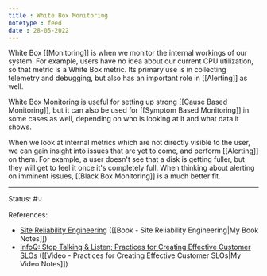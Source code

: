 ```yaml
---
title : White Box Monitoring
notetype : feed
date : 28-05-2022
---
```


White Box [[Monitoring]] is when we monitor the internal workings of our system. For example, users have no idea about our current CPU utilization, so that metric is a White Box metric. Its primary use is in collecting telemetry and debugging, but also has an important role in [[Alerting]] as well.

White Box Monitoring is useful for setting up strong [[Cause Based Monitoring]], but it can also be used for [[Symptom Based Monitoring]] in some cases as well, depending on who is looking at it and what data it shows.

When we look at internal metrics which are not directly visible to the user, we can gain insight into issues that are yet to come, and perform [[Alerting]] on them. For example, a user doesn't see that a disk is getting fuller, but they will get to feel it once it's completely full. When thinking about alerting on imminent issues, [[Black Box Monitoring]] is a much better fit.

-----

Status: #💡 

References:
- [Site Reliability Engineering](https://sre.google/sre-book/table-of-contents/) ([[Book - Site Reliability Engineering|My Book Notes]])
- [InfoQ: Stop Talking & Listen; Practices for Creating Effective Customer SLOs](https://www.infoq.com/presentations/slo-pitfalls-2019/) ([[Video - Practices for Creating Effective Customer SLOs|My Video Notes]])
